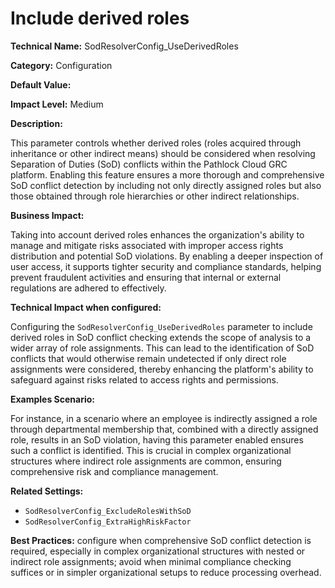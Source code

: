 # Include derived roles

**Technical Name:** SodResolverConfig_UseDerivedRoles

**Category:** Configuration

**Default Value:**

**Impact Level:** Medium

**Description:**

This parameter controls whether derived roles (roles acquired through inheritance or other indirect means) should be considered when resolving Separation of Duties (SoD) conflicts within the Pathlock Cloud GRC platform. Enabling this feature ensures a more thorough and comprehensive SoD conflict detection by including not only directly assigned roles but also those obtained through role hierarchies or other indirect relationships.

**Business Impact:**

Taking into account derived roles enhances the organization's ability to manage and mitigate risks associated with improper access rights distribution and potential SoD violations. By enabling a deeper inspection of user access, it supports tighter security and compliance standards, helping prevent fraudulent activities and ensuring that internal or external regulations are adhered to effectively.

**Technical Impact when configured:**

Configuring the `SodResolverConfig_UseDerivedRoles` parameter to include derived roles in SoD conflict checking extends the scope of analysis to a wider array of role assignments. This can lead to the identification of SoD conflicts that would otherwise remain undetected if only direct role assignments were considered, thereby enhancing the platform's ability to safeguard against risks related to access rights and permissions.

**Examples Scenario:**

For instance, in a scenario where an employee is indirectly assigned a role through departmental membership that, combined with a directly assigned role, results in an SoD violation, having this parameter enabled ensures such a conflict is identified. This is crucial in complex organizational structures where indirect role assignments are common, ensuring comprehensive risk and compliance management.

**Related Settings:**

- `SodResolverConfig_ExcludeRolesWithSoD`
- `SodResolverConfig_ExtraHighRiskFactor`

**Best Practices:** configure when comprehensive SoD conflict detection is required, especially in complex organizational structures with nested or indirect role assignments; avoid when minimal compliance checking suffices or in simpler organizational setups to reduce processing overhead.